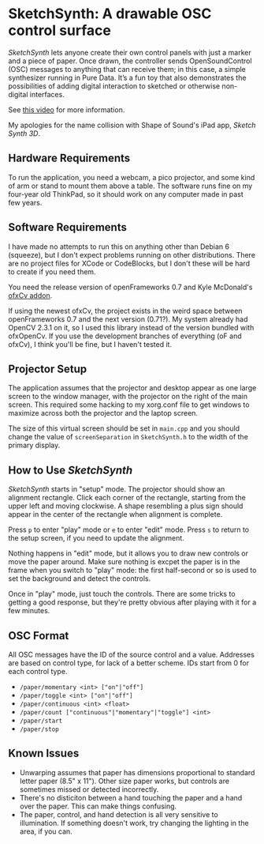 SketchSynth: A drawable OSC control surface
===========================================

_SketchSynth_ lets anyone create their own control panels with just a
marker and a piece of paper. Once drawn, the controller sends
OpenSoundControl (OSC) messages to anything that can receive them; in
this case, a simple synthesizer running in Pure Data. It’s a fun toy
that also demonstrates the possibilities of adding digital interaction
to sketched or otherwise non-digital interfaces.

See [this video](https://vimeo.com/42053193) for more information.

My apologies for the name collision with Shape of Sound's iPad app,
_Sketch Synth 3D_.

Hardware Requirements
---------------------

To run the application, you need a webcam, a pico projector, and some
kind of arm or stand to mount them above a table. The software runs
fine on my four-year old ThinkPad, so it should work on any computer
made in past few years.

Software Requirements
---------------------

I have made no attempts to run this on anything other than Debian 6
(squeeze), but I don't expect problems running on other distributions.
There are no project files for XCode or CodeBlocks, but I don't these
will be hard to create if you need them.

You need the release version of openFrameworks 0.7 and Kyle McDonald's
[ofxCv addon](https://github.com/kylemcdonald/ofxCv).

If using the newest ofxCv, the project exists in the weird space between
openFrameworks 0.7 and the next version (0.71?). My system already had 
OpenCV 2.3.1 on it, so I used this library instead of the version
bundled with ofxOpenCv. If you use the development branches of
everything (oF and ofxCv), I think you'll be fine, but I haven't tested
it.

Projector Setup
---------------

The application assumes that the projector and desktop appear as one
large screen to the window manager, with the projector on the right of
the main screen. This required some hacking to my xorg.conf file to get
windows to maximize across both the projector and the laptop screen.

The size of this virtual screen should be set in `main.cpp` and you
should change the value of `screenSeparation` in `SketchSynth.h` to
the width of the primary display.

How to Use _SketchSynth_
------------------------

_SketchSynth_ starts in "setup" mode. The projector should show an
alignment rectangle. Click each corner of the rectangle, starting from
the upper left and moving clockwise. A shape resembling a plus sign
should appear in the center of the rectangle when alignment is complete.

Press `p` to enter "play" mode or `e` to enter "edit" mode. Press `s` to
return to the setup screen, if you need to update the alignment.

Nothing happens in "edit" mode, but it allows you to draw new controls or
move the paper around. Make sure nothing is excpet the paper is in the
frame when you switch to "play" mode: the first half-second or so is used
to set the background and detect the controls.

Once in "play" mode, just touch the controls. There are some tricks to
getting a good response, but they're pretty obvious after playing with
it for a few minutes.

OSC Format
----------

All OSC messages have the ID of the source control and a value.
Addresses are based on control type, for lack of a better scheme. IDs
start from 0 for each control type.

* `/paper/momentary <int> ["on"|"off"]`
* `/paper/toggle <int> ["on"|"off"]`
* `/paper/continuous <int> <float>`
* `/paper/count ["continuous"|"momentary"|"toggle"] <int>`
* `/paper/start`
* `/paper/stop`

Known Issues
------------

* Unwarping assumes that paper has dimensions proportional to standard
  letter paper (8.5" x 11"). Other size paper works, but controls are
  sometimes missed or detected incorrectly.
* There's no disticiton between a hand touching the paper and a hand
  over the paper. This can make things confusing.
* The paper, control, and hand detection is all very sensitive to
  illumination. If something doesn't work, try changing the lighting in
  the area, if you can.
